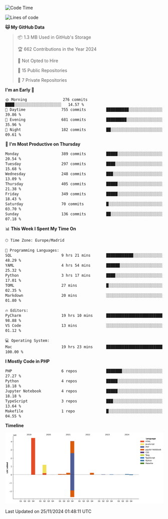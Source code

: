 <!--START_SECTION:waka-->
![Code Time](http://img.shields.io/badge/Code%20Time-493%20hrs%2056%20mins-blue)

![Lines of code](https://img.shields.io/badge/From%20Hello%20World%20I%27ve%20Written-10.4%20million%20lines%20of%20code-blue)

**🐱 My GitHub Data** 

> 📦 1.3 MB Used in GitHub's Storage 
 > 
> 🏆 662 Contributions in the Year 2024
 > 
> 🚫 Not Opted to Hire
 > 
> 📜 15 Public Repositories 
 > 
> 🔑 7 Private Repositories 
 > 
**I'm an Early 🐤** 

```text
🌞 Morning                276 commits         ████░░░░░░░░░░░░░░░░░░░░░   14.57 % 
🌆 Daytime                755 commits         ██████████░░░░░░░░░░░░░░░   39.86 % 
🌃 Evening                681 commits         █████████░░░░░░░░░░░░░░░░   35.96 % 
🌙 Night                  182 commits         ██░░░░░░░░░░░░░░░░░░░░░░░   09.61 % 
```
📅 **I'm Most Productive on Thursday** 

```text
Monday                   389 commits         █████░░░░░░░░░░░░░░░░░░░░   20.54 % 
Tuesday                  297 commits         ████░░░░░░░░░░░░░░░░░░░░░   15.68 % 
Wednesday                248 commits         ███░░░░░░░░░░░░░░░░░░░░░░   13.09 % 
Thursday                 405 commits         █████░░░░░░░░░░░░░░░░░░░░   21.38 % 
Friday                   349 commits         █████░░░░░░░░░░░░░░░░░░░░   18.43 % 
Saturday                 70 commits          █░░░░░░░░░░░░░░░░░░░░░░░░   03.70 % 
Sunday                   136 commits         ██░░░░░░░░░░░░░░░░░░░░░░░   07.18 % 
```


📊 **This Week I Spent My Time On** 

```text
🕑︎ Time Zone: Europe/Madrid

💬 Programming Languages: 
SQL                      9 hrs 21 mins       ████████████░░░░░░░░░░░░░   48.29 % 
YAML                     4 hrs 54 mins       ██████░░░░░░░░░░░░░░░░░░░   25.32 % 
Python                   3 hrs 17 mins       ████░░░░░░░░░░░░░░░░░░░░░   17.01 % 
TOML                     27 mins             █░░░░░░░░░░░░░░░░░░░░░░░░   02.35 % 
Markdown                 20 mins             ░░░░░░░░░░░░░░░░░░░░░░░░░   01.80 % 

🔥 Editors: 
PyCharm                  19 hrs 10 mins      █████████████████████████   98.88 % 
VS Code                  13 mins             ░░░░░░░░░░░░░░░░░░░░░░░░░   01.12 % 

💻 Operating System: 
Mac                      19 hrs 23 mins      █████████████████████████   100.00 % 
```

**I Mostly Code in PHP** 

```text
PHP                      6 repos             ███████░░░░░░░░░░░░░░░░░░   27.27 % 
Python                   4 repos             █████░░░░░░░░░░░░░░░░░░░░   18.18 % 
Jupyter Notebook         4 repos             █████░░░░░░░░░░░░░░░░░░░░   18.18 % 
TypeScript               3 repos             ███░░░░░░░░░░░░░░░░░░░░░░   13.64 % 
Makefile                 1 repo              █░░░░░░░░░░░░░░░░░░░░░░░░   04.55 % 
```



**Timeline**

![Lines of Code chart](https://raw.githubusercontent.com/danisoronellas/danisoronellas/main/assets/bar_graph.png)


 Last Updated on 25/11/2024 01:48:11 UTC
<!--END_SECTION:waka-->
